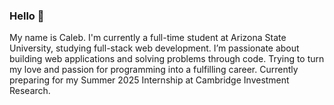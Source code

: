 ### Hello 👋<br>

My name is Caleb. I'm currently a full-time student at Arizona State University, studying full-stack web
development. I’m passionate about building web applications and solving problems through
code. Trying to turn my love and passion for programming into a fulfilling career. Currently preparing for my Summer 2025 Internship at Cambridge Investment Research.<br>
